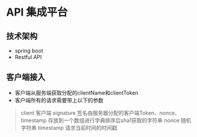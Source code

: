 # API 集成平台
## 技术架构
 - spring boot
 - Restful API
## 客户端接入
 - 客户端从服务端获取分配的clientName和clientToken
 - 客户端所有的请求需要带上以下的参数
  > client 客户端 
  > signature 签名由服务器分配的客户端Token、nonce、timestamp 存放到一个数组进行字典排序后sha1获取的字符串 
  > nonce 随机字符串 
  > timestamp 请求当前时间的时间戳